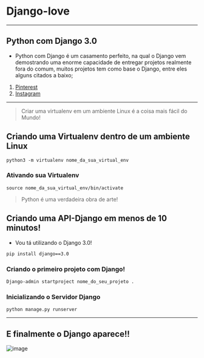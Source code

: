 # Django-love
***
## Python com Django 3.0

* Python com Django é um casamento perfeito, na qual o Django vem demostrando uma enorme capacidade de entregar projetos realmente fora do comum, muitos projetos tem como base o Django, entre eles alguns citados a baixo;

1. [Pinterest](https://www.pinterest.com)
2. [Instagram](https://www.instagram.com)

***

>Criar uma virtualenv em um ambiente Linux é a coisa mais fácil do Mundo!

## Criando uma Virtualenv dentro de um ambiente Linux

```
python3 -m virtualenv nome_da_sua_virtual_env

```
### Ativando sua Virtualenv

```
source nome_da_sua_virtual_env/bin/activate

```

>Python é uma verdadeira obra de arte!

## Criando uma API-Django em menos de 10 minutos!


* Vou tá utilizando o Django 3.0!

```
pip install django==3.0

```
### Criando o primeiro projeto com Django!

```
Django-admin startproject nome_do_seu_projeto .

```
### Inicializando o Servidor Django

```
python manage.py runserver

```
***
## E finalmente o Django aparece!!
![image](https://user-images.githubusercontent.com/50974964/91941803-2f59fa00-ecd0-11ea-9fb1-225851e16f96.png)
